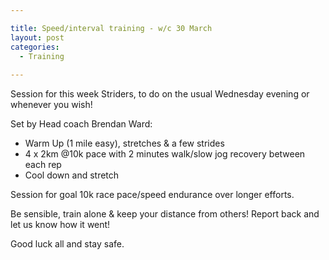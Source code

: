 ```yaml
---

title: Speed/interval training - w/c 30 March
layout: post
categories:
  - Training
  
---
```


Session for this week Striders, to do on the usual Wednesday evening or whenever you wish! 

Set by Head coach Brendan Ward:

* Warm Up (1 mile easy), stretches & a few strides
* 4 x 2km  @10k pace with 2 minutes walk/slow jog recovery between each rep
* Cool down and stretch

Session for goal 10k race pace/speed endurance over longer efforts.

Be sensible, train alone & keep your distance from others! Report back and let us know how it went!

Good luck all and stay safe. 
